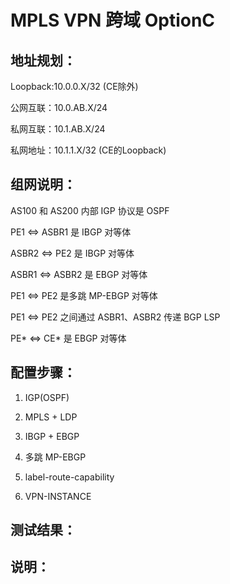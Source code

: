# MPLS VPN 跨域 OptionC



## 地址规划：

Loopback:10.0.0.X/32 (CE除外)

公网互联：10.0.AB.X/24

私网互联：10.1.AB.X/24

私网地址：10.1.1.X/32 (CE的Loopback)



## 组网说明：

AS100 和 AS200 内部 IGP 协议是 OSPF

PE1 <=> ASBR1 是 IBGP 对等体

ASBR2 <=> PE2 是 IBGP 对等体

ASBR1 <=> ASBR2 是 EBGP 对等体

PE1 <=> PE2 是多跳 MP-EBGP 对等体

PE1 <=> PE2 之间通过 ASBR1、ASBR2 传递 BGP LSP

PE* <=> CE* 是 EBGP 对等体


## 配置步骤：

1. IGP(OSPF)

2. MPLS + LDP

3. IBGP + EBGP

4. 多跳 MP-EBGP

5. label-route-capability

6. VPN-INSTANCE


## 测试结果：



## 说明： 


